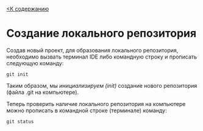 [<К содержанию](./readme.md)

# Создание локального репозитория

Создав новый проект, для образования локального репозитория, необходимо вызвать терминал IDE либо командную строку и прописать следующую команду:

```
git init
```

Таким образом, мы *инициализируем (init)* создание нового репозитория (файла .git на компьютере). 

Теперь проверить наличие локального репозитория на компьютере можно прописать в командной строке (терминале) команду: 

```
git status
```